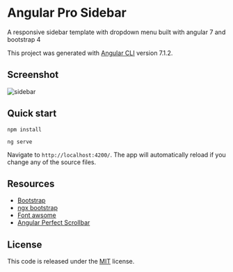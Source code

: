 # Angular Pro Sidebar

A responsive sidebar template with dropdown menu built with angular 7 and bootstrap 4

This project was generated with [Angular CLI](https://github.com/angular/angular-cli) version 7.1.2.

## Screenshot

![sidebar](https://user-images.githubusercontent.com/25878302/50010090-d193f480-ffb8-11e8-98ef-3d7ffa6ddfe1.png)

## Quick start

```
npm install 

ng serve
```

Navigate to `http://localhost:4200/`. The app will automatically reload if you change any of the source files.

## Resources
*   [Bootstrap](https://getbootstrap.com/)
*   [ngx bootstrap](https://valor-software.com/ngx-bootstrap/)
*   [Font awsome](http://fontawesome.io/)
*   [Angular Perfect Scrollbar](https://github.com/zefoy/ngx-perfect-scrollbar)

## License
This code is released under the [MIT](https://github.com/azouaoui-med/angular-pro-sidebar/blob/master/LICENSE) license.
